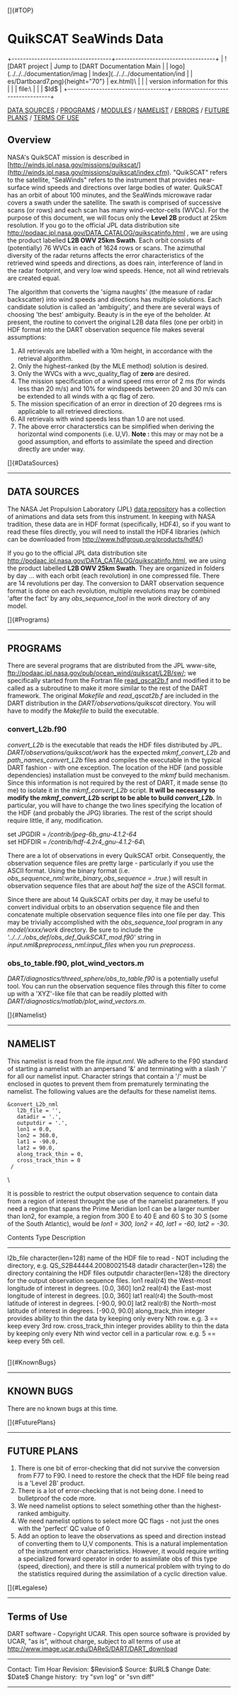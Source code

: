 []{#TOP}

QuikSCAT SeaWinds Data
======================

+-----------------------------------+-----------------------------------+
| ![DART project                    | Jump to [DART Documentation Main  |
| logo](../../../documentation/imag | Index](../../../documentation/ind |
| es/Dartboard7.png){height="70"}   | ex.html)\                         |
|                                   | version information for this      |
|                                   | file:\                            |
|                                   | \$Id\$                            |
+-----------------------------------+-----------------------------------+

[DATA SOURCES](#DataSources) / [PROGRAMS](#Programs) /
[MODULES](#Modules) / [NAMELIST](#Namelist) / [ERRORS](#Errors) /
[FUTURE PLANS](#FuturePlans) / [TERMS OF USE](#Legalese)

Overview
--------

NASA's QuikSCAT mission is described in
[http://winds.jpl.nasa.gov/missions/quikscat/](http://winds.jpl.nasa.gov/missions/quikscat/index.cfm).
"QuikSCAT" refers to the satellite, "SeaWinds" refers to the instrument
that provides near-surface wind speeds and directions over large bodies
of water. QuikSCAT has an orbit of about 100 minutes, and the SeaWinds
microwave radar covers a swath under the satellite. The swath is
comprised of successive scans (or rows) and each scan has many
wind-vector-cells (WVCs). For the purpose of this document, we will
focus only the **Level 2B** product at 25km resolution. If you go to the
official JPL data distribution site
<http://podaac.jpl.nasa.gov/DATA_CATALOG/quikscatinfo.html> , we are
using the product labelled **L2B OWV 25km Swath**. Each orbit consists
of (potentially) 76 WVCs in each of 1624 rows or scans. The azimuthal
diversity of the radar returns affects the error characteristics of the
retrieved wind speeds and directions, as does rain, interference of land
in the radar footprint, and very low wind speeds. Hence, not all wind
retrievals are created equal.

The algorithm that converts the 'sigma naughts' (the measure of radar
backscatter) into wind speeds and directions has multiple solutions.
Each candidate solution is called an 'ambiguity', and there are several
ways of choosing 'the best' ambiguity. Beauty is in the eye of the
beholder. At present, the routine to convert the original L2B data files
(one per orbit) in HDF format into the DART observation sequence file
makes several assumptions:

1.  All retrievals are labelled with a 10m height, in accordance with
    the retrieval algorithm.
2.  Only the highest-ranked (by the MLE method) solution is desired.
3.  Only the WVCs with a wvc\_quality\_flag of **zero** are desired.
4.  The mission specification of a wind speed rms error of 2 ms (for
    winds less than 20 m/s) and 10% for windspeeds between 20 and 30 m/s
    can be extended to all winds with a qc flag of zero.
5.  The mission specification of an error in direction of 20 degrees rms
    is applicable to all retrieved directions.
6.  All retrievals with wind speeds less than 1.0 are not used.
7.  The above error characterstics can be simplified when deriving the
    horizontal wind components (i.e. U,V). **Note :** this may or may
    not be a good assumption, and efforts to assimilate the speed and
    direction directly are under way.

[]{#DataSources}

------------------------------------------------------------------------

DATA SOURCES
------------

The NASA Jet Propulsion Laboratory (JPL) [data
repository](http://winds.jpl.nasa.gov/imagesAnim/quikscat.cfm) has a
collection of animations and data sets from this instrument. In keeping
with NASA tradition, these data are in HDF format (specifically, HDF4),
so if you want to read these files directly, you will need to install
the HDF4 libraries (which can be downloaded from
<http://www.hdfgroup.org/products/hdf4/>)

If you go to the official JPL data distribution site
<http://podaac.jpl.nasa.gov/DATA_CATALOG/quikscatinfo.html>, we are
using the product labelled **L2B OWV 25km Swath**. They are organized in
folders by day ... with each orbit (each revolution) in one compressed
file. There are 14 revolutions per day. The conversion to DART
observation sequence format is done on each revolution, multiple
revolutions may be combined 'after the fact' by any
*obs\_sequence\_tool* in the *work* directory of any model.

[]{#Programs}

------------------------------------------------------------------------

PROGRAMS
--------

There are several programs that are distributed from the JPL www-site,
<ftp://podaac.jpl.nasa.gov/pub/ocean_wind/quikscat/L2B/sw/>; we
specifically started from the Fortran file
[read\_qscat2b.f](ftp://podaac.jpl.nasa.gov/pub/ocean_wind/quikscat/L2B/sw/FORTRAN/read_qscat2b.f)
and modified it to be called as a subroutine to make it more similar to
the rest of the DART framework. The original *Makefile* and
*read\_qscat2b.f* are included in the DART distribution in the
*DART/observations/quikscat* directory. You will have to modify the
*Makefile* to build the executable.

### convert\_L2b.f90

*convert\_L2b* is the executable that reads the HDF files distributed by
JPL. *DART/observations/quikscat/work* has the expected
*mkmf\_convert\_L2b* and *path\_names\_convert\_L2b* files and compiles
the executable in the typical DART fashion - with one exception. The
location of the HDF (and possible dependencies) installation must be
conveyed to the *mkmf* build mechanism. Since this information is not
required by the rest of DART, it made sense (to me) to isolate it in the
*mkmf\_convert\_L2b* script. **It will be necessary to modify the
*mkmf\_convert\_L2b* script to be able to build *convert\_L2b***. In
particular, you will have to change the two lines specifying the
location of the HDF (and probably the JPG) libraries. The rest of the
script should require little, if any, modification.

<div class="routine">

set JPGDIR = */contrib/jpeg-6b\_gnu-4.1.2-64*\
set HDFDIR = */contrib/hdf-4.2r4\_gnu-4.1.2-64*\

</div>

There are a lot of observations in every QuikSCAT orbit. Consequently,
the observation sequence files are pretty large - particularly if you
use the ASCII format. Using the binary format (i.e.
*obs\_sequence\_nml:write\_binary\_obs\_sequence = .true.*) will result
in observation sequence files that are about *half* the size of the
ASCII format.

Since there are about 14 QuikSCAT orbits per day, it may be useful to
convert individual orbits to an observation sequence file and then
concatenate multiple observation sequence files into one file per day.
This may be trivially accomplished with the *obs\_sequence\_tool*
program in any *model/xxxx/work* directory. Be sure to include the
*'../../../obs\_def/obs\_def\_QuikSCAT\_mod.f90'* string in
*input.nml&preprocess\_nml:input\_files* when you run *preprocess*.

### obs\_to\_table.f90, plot\_wind\_vectors.m

*DART/diagnostics/threed\_sphere/obs\_to\_table.f90* is a potentially
useful tool. You can run the observation sequence files through this
filter to come up with a 'XYZ'-like file that can be readily plotted
with *DART/diagnostics/matlab/plot\_wind\_vectors.m*.

[]{#Namelist}

------------------------------------------------------------------------

NAMELIST
--------

This namelist is read from the file *input.nml*. We adhere to the F90
standard of starting a namelist with an ampersand '&' and terminating
with a slash '/' for all our namelist input. Character strings that
contain a '/' must be enclosed in quotes to prevent them from
prematurely terminating the namelist. The following values are the
defaults for these namelist items.

<div class="namelist">

    &convert_L2b_nml
       l2b_file = '',
       datadir = '.',
       outputdir = '.',
       lon1 = 0.0, 
       lon2 = 360.0, 
       lat1 = -90.0, 
       lat2 = 90.0,
       along_track_thin = 0,
       cross_track_thin = 0
     /

</div>

\

<div>

It is possible to restrict the output observation sequence to contain
data from a region of interest throught the use of the namelist
parameters. If you need a region that spans the Prime Meridian lon1 can
be a larger number than lon2, for example, a region from 300 E to 40 E
and 60 S to 30 S (some of the South Atlantic), would be *lon1 = 300,
lon2 = 40, lat1 = -60, lat2 = -30*.

  Contents             Type                 Description
  -------------------- -------------------- ----------------------------------------------------------------------------------------------------------------------------------
  l2b\_file            character(len=128)   name of the HDF file to read - NOT including the directory, e.g. QS\_S2B44444.20080021548
  datadir              character(len=128)   the directory containing the HDF files
  outputdir            character(len=128)   the directory for the output observation sequence files.
  lon1                 real(r4)             the West-most longitude of interest in degrees. \[0.0, 360\]
  lon2                 real(r4)             the East-most longitude of interest in degrees. \[0.0, 360\]
  lat1                 real(r4)             the South-most latitude of interest in degrees. \[-90.0, 90.0\]
  lat2                 real(r8)             the North-most latitude of interest in degrees. \[-90.0, 90.0\]
  along\_track\_thin   integer              provides ability to thin the data by keeping only every Nth row. e.g. 3 == keep every 3rd row.
  cross\_track\_thin   integer              provides ability to thin the data by keeping only every Nth wind vector cell in a particular row. e.g. 5 == keep every 5th cell.

</div>

\
[]{#KnownBugs}

------------------------------------------------------------------------

KNOWN BUGS
----------

There are no known bugs at this time.

[]{#FuturePlans}

------------------------------------------------------------------------

FUTURE PLANS
------------

1.  There is one bit of error-checking that did not survive the
    conversion from F77 to F90. I need to restore the check that the HDF
    file being read is a 'Level 2B' product.
2.  There is a lot of error-checking that is not being done. I need to
    bulletproof the code more.
3.  We need namelist options to select something other than the
    highest-ranked ambiguity.
4.  We need namelist options to select more QC flags - not just the ones
    with the 'perfect' QC value of 0
5.  Add an option to leave the observations as speed and direction
    instead of converting them to U,V components. This is a natural
    implementation of the instrument error characteristics. However, it
    would require writing a specialized forward operator in order to
    assimilate obs of this type (speed, direction), and there is still a
    numerical problem with trying to do the statistics required during
    the assimilation of a cyclic direction value.

[]{#Legalese}

------------------------------------------------------------------------

Terms of Use
------------

DART software - Copyright UCAR. This open source software is provided by
UCAR, "as is", without charge, subject to all terms of use at
<http://www.image.ucar.edu/DAReS/DART/DART_download>

  ------------------ -----------------------------
  Contact:           Tim Hoar
  Revision:          \$Revision\$
  Source:            \$URL\$
  Change Date:       \$Date\$
  Change history:    try "svn log" or "svn diff"
  ------------------ -----------------------------


